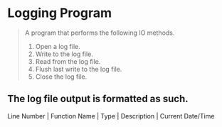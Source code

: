 # Logging Program
> A program that performs the following IO methods.
>   1. Open a log file.
>   2. Write to the log file.
>   3. Read from the log file.
>   4. Flush last write to the log file.
>   5. Close the log file.
## The log file output is formatted as such.
Line Number | Function Name | Type | Description | Current Date/Time
